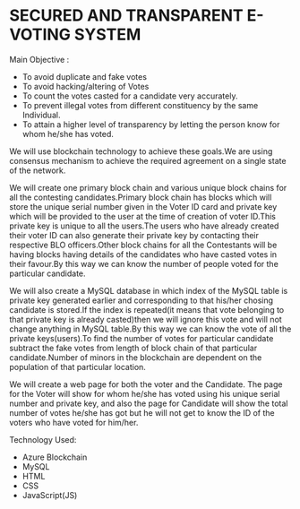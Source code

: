 # SECURED AND TRANSPARENT E-VOTING SYSTEM

Main Objective :
* To avoid duplicate and fake votes
* To avoid hacking/altering of Votes
* To count the votes casted for a candidate very accurately.
* To prevent illegal votes from different constituency by the same Individual.
* To attain a higher level of transparency by letting the person know for whom he/she has voted.

We  will use blockchain technology to achieve these goals.We are using consensus mechanism to achieve the required agreement on a single state of the network.

We will create one primary block chain and various unique block chains for all the contesting candidates.Primary block chain has blocks which will store the unique serial number given in the Voter ID card and private key which will be provided to the user at the time of creation of voter ID.This private key is unique to all the users.The users who have already created their voter ID can also generate their private key by contacting their respective BLO officers.Other block chains for all the Contestants will be having blocks having details of the candidates who have casted votes in their favour.By this way we can know the number of people voted for the particular candidate.

We will also create a MySQL database in which index of the MySQL table is private key generated earlier and corresponding to that his/her chosing candidate is stored.If the index is repeated(it means that vote belonging to that private key is already casted)then we will ignore this vote and will not change anything in MySQL table.By this way we can know the vote of all the private keys(users).To find the number of votes for particular candidate subtract the fake votes from length of block chain of that particular candidate.Number of minors in the blockchain are dependent on the population of that particular location.

We will create a web page for both the voter and the Candidate. The page for the Voter will show for whom he/she has voted using his unique serial number and private key, and also the page for Candidate will show the total number of votes he/she has got but he will not get to know the ID of the voters who have voted for him/her.

Technology Used:
* Azure Blockchain
* MySQL
* HTML
* CSS
* JavaScript(JS)
